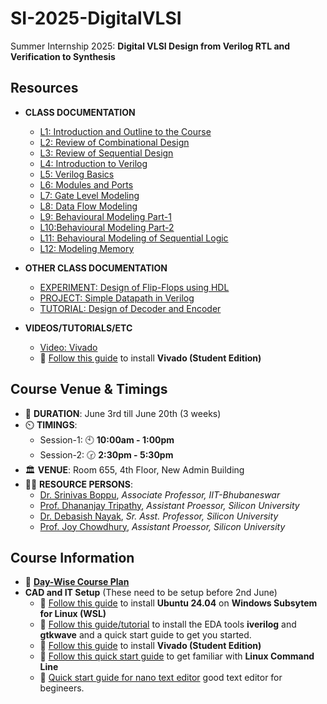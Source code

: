 # SI-2025-DigitalVLSI
Summer Internship 2025: **Digital VLSI Design from Verilog RTL and Verification to  Synthesis**

## Resources

- **CLASS DOCUMENTATION**
  - [L1: Introduction and Outline to the Course](docs/L1_Introduction_Course_Outline.pdf)
  - [L2: Review of Combinational Design](docs/L2_Review_Combinational_Logic_Design.pdf)
  - [L3: Review of Sequential Design](docs/L3_Review_Sequential_Logic_Design.pdf)
  - [L4: Introduction to Verilog](docs/L4_DD_Verilog_Introduction.pdf)
  - [L5: Verilog Basics](docs/L5_Verilog_Basics.pdf)
  - [L6: Modules and Ports](docs/L6_Modules_and_Ports.pdf)
  - [L7: Gate Level Modeling](docs/L7_Gate_Level_Modelling.pdf)
  - [L8: Data Flow Modeling](docs/L8_Data_Flow_Modelling.pdf)
  - [L9: Behavioural Modeling Part-1](docs/L9_Behavioural_Modeling_Part1.pdf)
  - [L10:Behavioural Modeling Part-2](docs/L10_Behavioural_Modeling_Part2.pdf)
  - [L11: Behavioural Modeling of Sequential Logic](docs/L11_Behavioural_Modeling_of_Sequential_Logic.pdf)
  - [L12: Modeling Memory](docs/L12_Modeling_Memory.pdf)

- **OTHER CLASS DOCUMENTATION**
  - [EXPERIMENT: Design of Flip-Flops using HDL](docs/EXP-8-FF-HDL.pdf)
  - [PROJECT: Simple Datapath in Verilog](docs/Simple_Datapath_Verilog_Project.pdf)
  - [TUTORIAL: Design of Decoder and Encoder](docs/Tutorial_3.pdf)

- **VIDEOS/TUTORIALS/ETC**
  - [Video: Vivado](https://drive.google.com/file/d/1pMjK7-NyEzoLno-KRy9zS8QvX6bKpIBx/view?usp=sharing)
  - :link: [Follow this guide](docs/vivado_installation.pdf) to install **Vivado (Student Edition)** 

## Course Venue & Timings

- 📆 **DURATION**: June 3rd till June 20th (3 weeks)
- ⏲️ **TIMINGS**:
  - Session-1: 🕙 **10:00am - 1:00pm**
  - Session-2: 🕝 **2:30pm - 5:30pm**
- 🏛️ **VENUE**: Room 655, 4th Floor, New Admin Building
- 👨‍🏫 **RESOURCE PERSONS**:
  - [Dr. Srinivas Boppu](https://secs.iitbbs.ac.in/index.php/sboppu/), _Associate Professor, IIT-Bhubaneswar_
  - [Prof. Dhananjay Tripathy](https://silicon.ac.in/wp-content/uploads/2021/06/FES14844_Dhananjay-Tripathy.pdf), _Assistant Proessor, Silicon University_
  - [Dr. Debasish Nayak](https://silicon.ac.in/wp-content/uploads/2022/04/Debasish-NayakFES09523.pdf), _Sr. Asst. Professor, Silicon University_
  - [Prof. Joy Chowdhury](https://silicon.ac.in/wp-content/uploads/2025/04/Joy-Chowdhury-FES24567.pdf), _Assistant Proessor, Silicon University_

## Course Information

- 🔗 [**Day-Wise Course Plan**](docs/digital_design_course-daywisePlan.pdf)
- **CAD and IT Setup** (These need to be setup before 2nd June)
  - 🔗 [Follow this guide](content/cad-install-setup-wsl-ubuntu.md) to install **Ubuntu 24.04** on **Windows Subsytem for Linux (WSL)**
  - :link: [Follow this guide/tutorial](content/eda-install.md) to install the EDA tools **iverilog** and **gtkwave** and a quick start guide to get you started.
  - :link: [Follow this guide](docs/vivado_installation.pdf) to install **Vivado (Student Edition)** 
  - 🔗 [Follow this quick start guide](https://www.makeuseof.com/tag/a-quick-guide-to-get-started-with-the-linux-command-line/) to get familiar with **Linux Command Line**
  - :link: [Quick start guide for nano text editor](content/quick-start-guide-nano-editor.md) good text editor for begineers. 



